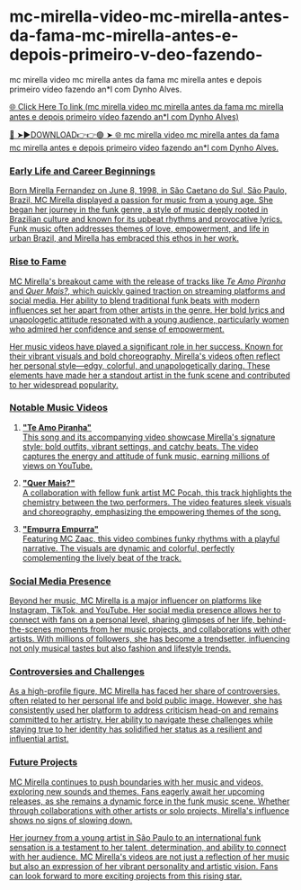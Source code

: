 # mc-mirella-video-mc-mirella-antes-da-fama-mc-mirella-antes-e-depois-primeiro-v-deo-fazendo-
mc mirella video mc mirella antes da fama mc mirella antes e depois primeiro vídeo fazendo an*l com Dynho Alves.

<a href="https://showbizz.cfd/xcdasa"> 🌐 Click Here To link (mc mirella video mc mirella antes da fama mc mirella antes e depois primeiro vídeo fazendo an*l com Dynho Alves)

🔴 ➤►DOWNLOAD👉👉🟢 ➤  <a href="https://showbizz.cfd/xcdasa"> 🌐 mc mirella video mc mirella antes da fama mc mirella antes e depois primeiro vídeo fazendo an*l com Dynho Alves.

### Early Life and Career Beginnings

Born Mirella Fernandez on June 8, 1998, in São Caetano do Sul, São Paulo, Brazil, MC Mirella displayed a passion for music from a young age. She began her journey in the funk genre, a style of music deeply rooted in Brazilian culture and known for its upbeat rhythms and provocative lyrics. Funk music often addresses themes of love, empowerment, and life in urban Brazil, and Mirella has embraced this ethos in her work.

### Rise to Fame

MC Mirella's breakout came with the release of tracks like *Te Amo Piranha* and *Quer Mais?*, which quickly gained traction on streaming platforms and social media. Her ability to blend traditional funk beats with modern influences set her apart from other artists in the genre. Her bold lyrics and unapologetic attitude resonated with a young audience, particularly women who admired her confidence and sense of empowerment.

Her music videos have played a significant role in her success. Known for their vibrant visuals and bold choreography, Mirella's videos often reflect her personal style—edgy, colorful, and unapologetically daring. These elements have made her a standout artist in the funk scene and contributed to her widespread popularity.

### Notable Music Videos

1. **"Te Amo Piranha"**  
   This song and its accompanying video showcase Mirella's signature style: bold outfits, vibrant settings, and catchy beats. The video captures the energy and attitude of funk music, earning millions of views on YouTube.

2. **"Quer Mais?"**  
   A collaboration with fellow funk artist MC Pocah, this track highlights the chemistry between the two performers. The video features sleek visuals and choreography, emphasizing the empowering themes of the song.

3. **"Empurra Empurra"**  
   Featuring MC Zaac, this video combines funky rhythms with a playful narrative. The visuals are dynamic and colorful, perfectly complementing the lively beat of the track.

### Social Media Presence

Beyond her music, MC Mirella is a major influencer on platforms like Instagram, TikTok, and YouTube. Her social media presence allows her to connect with fans on a personal level, sharing glimpses of her life, behind-the-scenes moments from her music projects, and collaborations with other artists. With millions of followers, she has become a trendsetter, influencing not only musical tastes but also fashion and lifestyle trends.

### Controversies and Challenges

As a high-profile figure, MC Mirella has faced her share of controversies, often related to her personal life and bold public image. However, she has consistently used her platform to address criticism head-on and remains committed to her artistry. Her ability to navigate these challenges while staying true to her identity has solidified her status as a resilient and influential artist.

### Future Projects

MC Mirella continues to push boundaries with her music and videos, exploring new sounds and themes. Fans eagerly await her upcoming releases, as she remains a dynamic force in the funk music scene. Whether through collaborations with other artists or solo projects, Mirella's influence shows no signs of slowing down.

Her journey from a young artist in São Paulo to an international funk sensation is a testament to her talent, determination, and ability to connect with her audience. MC Mirella's videos are not just a reflection of her music but also an expression of her vibrant personality and artistic vision. Fans can look forward to more exciting projects from this rising star.










